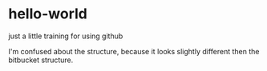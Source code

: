# hello-world
just a little training for using github

I'm confused about the structure, because it looks slightly different then the bitbucket structure.
